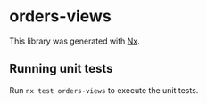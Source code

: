 # orders-views

This library was generated with [Nx](https://nx.dev).


## Running unit tests

Run `nx test orders-views` to execute the unit tests.

